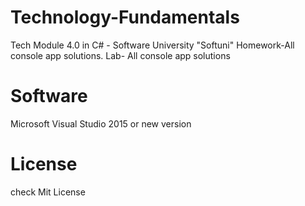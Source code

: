 # Technology-Fundamentals
 Tech Module 4.0 in C# - Software University "Softuni"
 Homework-All console app solutions. Lab- All console app solutions

# Software
Microsoft
Visual Studio 2015 or new version

# License
check Mit License 
